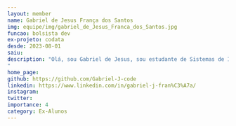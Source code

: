 ```yaml
---
layout: member
name: Gabriel de Jesus França dos Santos 
img: equipe/img/gabriel_de_Jesus_Franca_dos_Santos.jpg
funcao: bolsista dev
ex-projeto: codata
desde: 2023-08-01
saiu: 
description: "Olá, sou Gabriel de Jesus, sou estudante de Sistemas de Informação na UFPB. Entrei no Ayty pelo projeto da CODATA, pelo time de Inteligência Artificial. Gosto de programar no backend com C# e Python. E tenho como hobbies jogos (normalmente RPGs) e a leitura de manga.
"
home_page: 
github: https://github.com/Gabriel-J-code
linkedin: https://www.linkedin.com/in/gabriel-j-fran%C3%A7a/
instagram: 
twitter: 
importance: 4
category: Ex-Alunos
---
```


